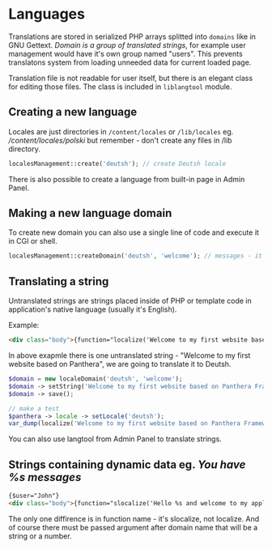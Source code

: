 Languages
==========

Translations are stored in serialized PHP arrays splitted into `domains` like in GNU Gettext.
*Domain is a group of translated strings*, for example user management would have it's own group named "users". This prevents translatons system
from loading unneeded data for current loaded page.

Translation file is not readable for user itself, but there is an elegant class for editing those files. The class is included in `liblangtool` module.

## Creating a new language

Locales are just directories in `/content/locales` or `/lib/locales` eg. _/content/locales/polski_ but remember - don't create any files in /lib directory.

```php
localesManagement::create('deutsh'); // create Deutsh locale
```

There is also possible to create a language from built-in page in Admin Panel.

## Making a new language domain

To create new domain you can also use a single line of code and execute it in CGI or shell.

```php
localesManagement::createDomain('deutsh', 'welcome'); // messages - it's a domain name
```

## Translating a string

Untranslated strings are strings placed inside of PHP or template code in application's native language (usually it's English).

Example:

```html
<div class="body">{function="localize('Welcome to my first website based on Panthera Framework', 'welcome')"}</div>
```

In above exapmle there is one untranslated string - "Welcome to my first website based on Panthera", we are going to translate it to Deutsh.

```php
$domain = new localeDomain('deutsh', 'welcome');
$domain -> setString('Welcome to my first website based on Panthera Framework', 'Willkommen auf meiner ersten Website auf Panthera Framework');
$domain -> save();

// make a test
$panthera -> locale -> setLocale('deutsh');
var_dump(localize('Welcome to my first website based on Panthera Framework', 'welcome'));
```

You can also use langtool from Admin Panel to translate strings.

## Strings containing dynamic data eg. _You have %s messages_

```html
{$user="John"}
<div class="body">{function="slocalize('Hello %s and welcome to my application based on Panthera Framework!', 'welcome', $user)"}</div>
```

The only one diffirence is in function name - it's slocalize, not localize. And of course there must be passed argument after domain name that will be a string or a number.
